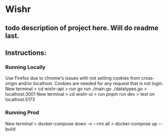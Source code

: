 # Wishr

## todo description of project here. Will do readme last.

## Instructions:
### Running Locally
Use Firefox due to chrome's issues with not setting cookies from cross-origin and/or localhost. Cookies are needed for any request that is not login.
New terminal > cd wishr-api > run go run ./main.go ./datatypes.go > localhost:3001
New terminal > cd wishr-ui > run pnpm run dev > test on localhost:5173

### Running Prod
New terminal > docker-compose down -v --rmi all > docker-compose up --build
